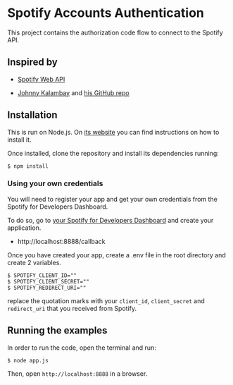 # Spotify Accounts Authentication

This project contains the authorization code flow to connect to the Spotify API.

## Inspired by

- [Spotify Web API](https://developer.spotify.com/web-api/authorization-guide/)

- [Johnny Kalambay](https://youtu.be/prayNyuN3w0) and [his GitHub repo](https://github.com/jonnyk20/spotify-node-react-starter-kit)

## Installation

This is run on Node.js. On [its website](http://www.nodejs.org/download/) you can find instructions on how to install it.

Once installed, clone the repository and install its dependencies running:

    $ npm install

### Using your own credentials

You will need to register your app and get your own credentials from the Spotify for Developers Dashboard.

To do so, go to [your Spotify for Developers Dashboard](https://beta.developer.spotify.com/dashboard) and create your application.

- http://localhost:8888/callback

Once you have created your app, create a .env file in the root directory and create 2 variables.

    $ SPOTIFY_CLIENT_ID=""
    $ SPOTIFY_CLIENT_SECRET=""
    $ SPOTIFY_REDIRECT_URI=""

replace the quotation marks with your `client_id`, `client_secret` and `redirect_uri` that you received from Spotify.

## Running the examples

In order to run the code, open the terminal and run:

    $ node app.js

Then, open `http://localhost:8888` in a browser.
